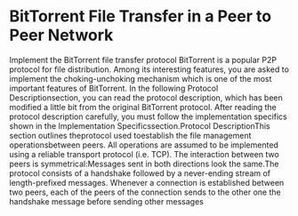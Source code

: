 # BitTorrent File Transfer in a Peer to Peer Network
Implement the BitTorrent file transfer protocol 
BitTorrent is a popular P2P protocol for file distribution. Among its interesting features, you are asked to implement the choking-unchoking mechanism which is one of the most important features of BitTorrent. In the following Protocol Descriptionsection, you can read  the  protocol  description,  which  has  been  modified  a little  bit  from  the  original BitTorrent protocol. After reading the protocol description carefully, you must follow the implementation specifics shown in the Implementation Specificssection.Protocol DescriptionThis  section  outlines  theprotocol  used  toestablish  the  file  management  operationsbetween peers. All operations are assumed to be implemented using a reliable transport protocol (i.e. TCP). The interaction between two peers is symmetrical:Messages sent in both directions look the same.The  protocol  consists  of  a  handshake  followed  by  a  never-ending  stream  of  length-prefixed messages. Whenever  a  connection  is  established  between  two  peers,  each  of  the  peers  of  the connection sends to the other one the handshake message before sending other messages
